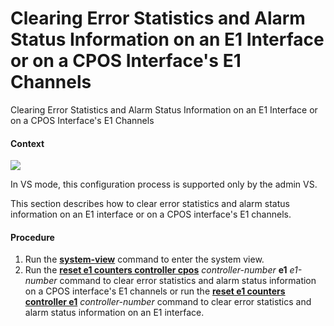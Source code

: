 Clearing Error Statistics and Alarm Status Information on an E1 Interface or on a CPOS Interface's E1 Channels
==============================================================================================================

Clearing Error Statistics and Alarm Status Information on an E1 Interface or on a CPOS Interface's E1 Channels

#### Context

![](../../../../public_sys-resources/note_3.0-en-us.png) 

In VS mode, this configuration process is supported only by the admin VS.

This section describes how to clear error statistics and alarm status information on an E1 interface or on a CPOS interface's E1 channels.


#### Procedure

1. Run the [**system-view**](cmdqueryname=system-view) command to enter the system view.
2. Run the [**reset e1 counters controller cpos**](cmdqueryname=reset+e1+counters+controller+cpos) *controller-number* **e1** *e1-number* command to clear error statistics and alarm status information on a CPOS interface's E1 channels or run the [**reset e1 counters controller e1**](cmdqueryname=reset+e1+counters+controller+e1) *controller-number* command to clear error statistics and alarm status information on an E1 interface.